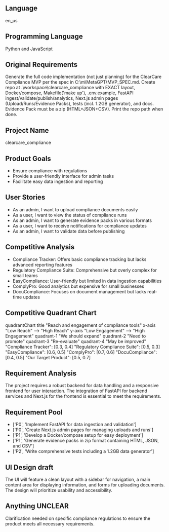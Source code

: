 ## Language

en_us

## Programming Language

Python and JavaScript

## Original Requirements

Generate the full code implementation (not just planning) for the ClearCare Compliance MVP per the spec in C:\m\MetaGPT\MVP_SPEC.md. Create repo at .\workspace\clearcare_compliance with EXACT layout, Docker/compose, Makefile('make up'), .env.example, FastAPI ingest/validate/publish/analytics, Next.js admin pages (Upload/Runs/Evidence Packs), tests (incl. 1.2GB generator), and docs. Evidence Pack must be a zip (HTML+JSON+CSV). Print the repo path when done.

## Project Name

clearcare_compliance

## Product Goals

- Ensure compliance with regulations
- Provide a user-friendly interface for admin tasks
- Facilitate easy data ingestion and reporting

## User Stories

- As an admin, I want to upload compliance documents easily
- As a user, I want to view the status of compliance runs
- As an admin, I want to generate evidence packs in various formats
- As a user, I want to receive notifications for compliance updates
- As an admin, I want to validate data before publishing

## Competitive Analysis

- Compliance Tracker: Offers basic compliance tracking but lacks advanced reporting features
- Regulatory Compliance Suite: Comprehensive but overly complex for small teams
- EasyCompliance: User-friendly but limited in data ingestion capabilities
- ComplyPro: Good analytics but expensive for small businesses
- DocuCompliance: Focuses on document management but lacks real-time updates

## Competitive Quadrant Chart

quadrantChart
    title "Reach and engagement of compliance tools"
    x-axis "Low Reach" --> "High Reach"
    y-axis "Low Engagement" --> "High Engagement"
    quadrant-1 "We should expand"
    quadrant-2 "Need to promote"
    quadrant-3 "Re-evaluate"
    quadrant-4 "May be improved"
    "Compliance Tracker": [0.3, 0.4]
    "Regulatory Compliance Suite": [0.5, 0.3]
    "EasyCompliance": [0.6, 0.5]
    "ComplyPro": [0.7, 0.6]
    "DocuCompliance": [0.4, 0.5]
    "Our Target Product": [0.5, 0.7]

## Requirement Analysis

The project requires a robust backend for data handling and a responsive frontend for user interaction. The integration of FastAPI for backend services and Next.js for the frontend is essential to meet the requirements.

## Requirement Pool

- ['P0', 'Implement FastAPI for data ingestion and validation']
- ['P0', 'Create Next.js admin pages for managing uploads and runs']
- ['P1', 'Develop a Docker/compose setup for easy deployment']
- ['P1', 'Generate evidence packs in zip format containing HTML, JSON, and CSV']
- ['P2', 'Write comprehensive tests including a 1.2GB data generator']

## UI Design draft

The UI will feature a clean layout with a sidebar for navigation, a main content area for displaying information, and forms for uploading documents. The design will prioritize usability and accessibility.

## Anything UNCLEAR

Clarification needed on specific compliance regulations to ensure the product meets all necessary requirements.

